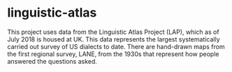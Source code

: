 # linguistic-atlas
This project uses data from the Linguistic Atlas Project (LAP), which as of July 2018 is housed at UK. This data represents the largest systematically carried out survey of US dialects to date. There are hand-drawn maps from the first regional survey, LANE, from the 1930s that represent how people answered the questions asked.
